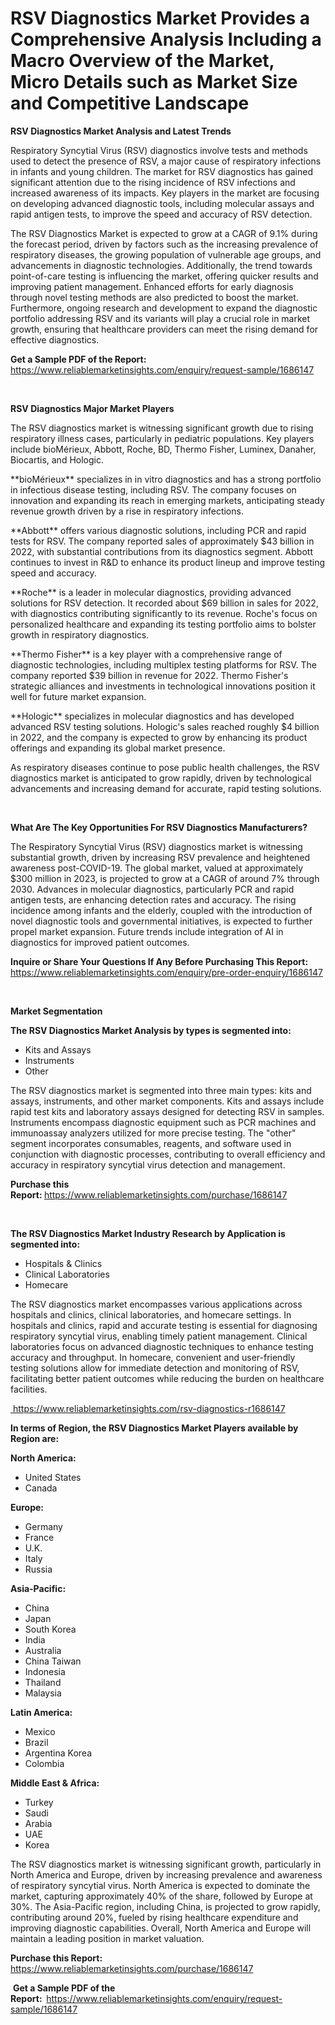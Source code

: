 <p><h1>RSV Diagnostics Market Provides a Comprehensive Analysis Including a Macro Overview of the Market, Micro Details such as Market Size and Competitive Landscape</h1></p><p><strong>RSV Diagnostics Market Analysis and Latest Trends</strong></p>
<p><p>Respiratory Syncytial Virus (RSV) diagnostics involve tests and methods used to detect the presence of RSV, a major cause of respiratory infections in infants and young children. The market for RSV diagnostics has gained significant attention due to the rising incidence of RSV infections and increased awareness of its impacts. Key players in the market are focusing on developing advanced diagnostic tools, including molecular assays and rapid antigen tests, to improve the speed and accuracy of RSV detection.</p><p>The RSV Diagnostics Market is expected to grow at a CAGR of 9.1% during the forecast period, driven by factors such as the increasing prevalence of respiratory diseases, the growing population of vulnerable age groups, and advancements in diagnostic technologies. Additionally, the trend towards point-of-care testing is influencing the market, offering quicker results and improving patient management. Enhanced efforts for early diagnosis through novel testing methods are also predicted to boost the market. Furthermore, ongoing research and development to expand the diagnostic portfolio addressing RSV and its variants will play a crucial role in market growth, ensuring that healthcare providers can meet the rising demand for effective diagnostics.</p></p>
<p><strong>Get a Sample PDF of the Report:&nbsp;</strong> <a href="https://www.reliablemarketinsights.com/enquiry/request-sample/1686147?utm_campaign=3567&utm_medium=2&utm_source=Github&utm_content=ia&utm_term=16042025&utm_id=rsv-diagnostics">https://www.reliablemarketinsights.com/enquiry/request-sample/1686147</a></p>
<p>&nbsp;</p>
<p><strong>RSV Diagnostics Major Market Players</strong></p>
<p><p>The RSV diagnostics market is witnessing significant growth due to rising respiratory illness cases, particularly in pediatric populations. Key players include bioMérieux, Abbott, Roche, BD, Thermo Fisher, Luminex, Danaher, Biocartis, and Hologic.</p><p>**bioMérieux** specializes in in vitro diagnostics and has a strong portfolio in infectious disease testing, including RSV. The company focuses on innovation and expanding its reach in emerging markets, anticipating steady revenue growth driven by a rise in respiratory infections.</p><p>**Abbott** offers various diagnostic solutions, including PCR and rapid tests for RSV. The company reported sales of approximately $43 billion in 2022, with substantial contributions from its diagnostics segment. Abbott continues to invest in R&D to enhance its product lineup and improve testing speed and accuracy.</p><p>**Roche** is a leader in molecular diagnostics, providing advanced solutions for RSV detection. It recorded about $69 billion in sales for 2022, with diagnostics contributing significantly to its revenue. Roche's focus on personalized healthcare and expanding its testing portfolio aims to bolster growth in respiratory diagnostics.</p><p>**Thermo Fisher** is a key player with a comprehensive range of diagnostic technologies, including multiplex testing platforms for RSV. The company reported $39 billion in revenue for 2022. Thermo Fisher's strategic alliances and investments in technological innovations position it well for future market expansion.</p><p>**Hologic** specializes in molecular diagnostics and has developed advanced RSV testing solutions. Hologic's sales reached roughly $4 billion in 2022, and the company is expected to grow by enhancing its product offerings and expanding its global market presence.</p><p>As respiratory diseases continue to pose public health challenges, the RSV diagnostics market is anticipated to grow rapidly, driven by technological advancements and increasing demand for accurate, rapid testing solutions.</p></p>
<p>&nbsp;</p>
<p><strong>What Are The Key Opportunities For RSV Diagnostics Manufacturers?</strong></p>
<p><p>The Respiratory Syncytial Virus (RSV) diagnostics market is witnessing substantial growth, driven by increasing RSV prevalence and heightened awareness post-COVID-19. The global market, valued at approximately $300 million in 2023, is projected to grow at a CAGR of around 7% through 2030. Advances in molecular diagnostics, particularly PCR and rapid antigen tests, are enhancing detection rates and accuracy. The rising incidence among infants and the elderly, coupled with the introduction of novel diagnostic tools and governmental initiatives, is expected to further propel market expansion. Future trends include integration of AI in diagnostics for improved patient outcomes.</p></p>
<p><strong>Inquire or Share Your Questions If Any Before Purchasing This Report:</strong> <a href="https://www.reliablemarketinsights.com/enquiry/pre-order-enquiry/1686147?utm_campaign=3567&utm_medium=2&utm_source=Github&utm_content=ia&utm_term=16042025&utm_id=rsv-diagnostics">https://www.reliablemarketinsights.com/enquiry/pre-order-enquiry/1686147</a></p>
<p>&nbsp;</p>
<p><strong>Market Segmentation</strong></p>
<p><strong>The RSV Diagnostics Market Analysis by types is segmented into:</strong></p>
<p><ul><li>Kits and Assays</li><li>Instruments</li><li>Other</li></ul></p>
<p><p>The RSV diagnostics market is segmented into three main types: kits and assays, instruments, and other market components. Kits and assays include rapid test kits and laboratory assays designed for detecting RSV in samples. Instruments encompass diagnostic equipment such as PCR machines and immunoassay analyzers utilized for more precise testing. The "other" segment incorporates consumables, reagents, and software used in conjunction with diagnostic processes, contributing to overall efficiency and accuracy in respiratory syncytial virus detection and management.</p></p>
<p><strong>Purchase this Report:&nbsp;</strong><a href="https://www.reliablemarketinsights.com/purchase/1686147?utm_campaign=3567&utm_medium=2&utm_source=Github&utm_content=ia&utm_term=16042025&utm_id=rsv-diagnostics">https://www.reliablemarketinsights.com/purchase/1686147</a></p>
<p>&nbsp;</p>
<p><strong>The RSV Diagnostics Market Industry Research by Application is segmented into:</strong></p>
<p><ul><li>Hospitals & Clinics</li><li>Clinical Laboratories</li><li>Homecare</li></ul></p>
<p><p>The RSV diagnostics market encompasses various applications across hospitals and clinics, clinical laboratories, and homecare settings. In hospitals and clinics, rapid and accurate testing is essential for diagnosing respiratory syncytial virus, enabling timely patient management. Clinical laboratories focus on advanced diagnostic techniques to enhance testing accuracy and throughput. In homecare, convenient and user-friendly testing solutions allow for immediate detection and monitoring of RSV, facilitating better patient outcomes while reducing the burden on healthcare facilities.</p></p>
<p><a href="https://www.reliablemarketinsights.com/rsv-diagnostics-r1686147?utm_campaign=3567&utm_medium=2&utm_source=Github&utm_content=ia&utm_term=16042025&utm_id=rsv-diagnostics">&nbsp;https://www.reliablemarketinsights.com/rsv-diagnostics-r1686147</a></p>
<p><strong>In terms of Region, the RSV Diagnostics Market Players available by Region are:</strong></p>
<p>
    <p> <strong> North America: </strong>
        <ul>
            <li>United States</li>
            <li>Canada</li>
        </ul>
        </p> 
    <p> <strong> Europe: </strong>
        <ul>
            <li>Germany</li>
            <li>France</li>
            <li>U.K.</li>
            <li>Italy</li>
            <li>Russia</li>
        </ul>
        </p> 
    <p> <strong> Asia-Pacific: </strong>
        <ul>
            <li>China</li>
            <li>Japan</li>
            <li>South Korea</li>
            <li>India</li>
            <li>Australia</li>
            <li>China Taiwan</li>
            <li>Indonesia</li>
            <li>Thailand</li>
            <li>Malaysia</li>
        </ul>
        </p> 
    <p> <strong> Latin America: </strong>
        <ul>
            <li>Mexico</li>
            <li>Brazil</li>
            <li>Argentina Korea</li>
            <li>Colombia</li>
        </ul>
        </p> 
    <p> <strong> Middle East & Africa: </strong>
        <ul>
            <li>Turkey</li>
            <li>Saudi</li>
            <li>Arabia</li>
            <li>UAE</li>
            <li>Korea</li>
        </ul>
    </p>
    </p>
<p><p>The RSV diagnostics market is witnessing significant growth, particularly in North America and Europe, driven by increasing prevalence and awareness of respiratory syncytial virus. North America is expected to dominate the market, capturing approximately 40% of the share, followed by Europe at 30%. The Asia-Pacific region, including China, is projected to grow rapidly, contributing around 20%, fueled by rising healthcare expenditure and improving diagnostic capabilities. Overall, North America and Europe will maintain a leading position in market valuation.</p></p>
<p><strong>Purchase this Report: </strong><a href="https://www.reliablemarketinsights.com/purchase/1686147?utm_campaign=3567&utm_medium=2&utm_source=Github&utm_content=ia&utm_term=16042025&utm_id=rsv-diagnostics">https://www.reliablemarketinsights.com/purchase/1686147</a></p>
<p>&nbsp;<strong>Get a Sample PDF of the Report:&nbsp;&nbsp;</strong><a href="https://www.reliablemarketinsights.com/enquiry/request-sample/1686147?utm_campaign=3567&utm_medium=2&utm_source=Github&utm_content=ia&utm_term=16042025&utm_id=rsv-diagnostics">https://www.reliablemarketinsights.com/enquiry/request-sample/1686147</a></p>
<p><strong></strong></p>
<p><p></p><p></p><p></p></p>